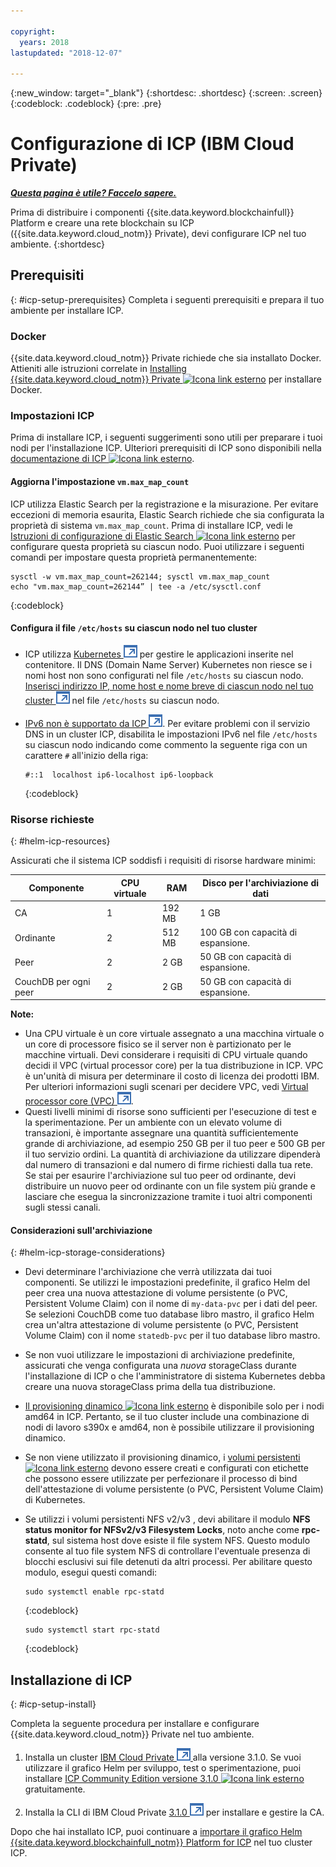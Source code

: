 ```yaml
---

copyright:
  years: 2018
lastupdated: "2018-12-07"

---
```


{:new_window: target="_blank"}
{:shortdesc: .shortdesc}
{:screen: .screen}
{:codeblock: .codeblock}
{:pre: .pre}

# Configurazione di ICP (IBM Cloud Private)


***[Questa pagina è utile? Faccelo sapere.](https://www.surveygizmo.com/s3/4501493/IBM-Blockchain-Documentation)***


Prima di distribuire i componenti {{site.data.keyword.blockchainfull}} Platform e creare una rete blockchain su ICP ({{site.data.keyword.cloud_notm}} Private), devi configurare ICP nel tuo ambiente.
{:shortdesc}

## Prerequisiti
{: #icp-setup-prerequisites}
Completa i seguenti prerequisiti e prepara il tuo ambiente per installare ICP.

### Docker
{{site.data.keyword.cloud_notm}} Private richiede che sia installato Docker. Attieniti alle istruzioni correlate in [Installing {{site.data.keyword.cloud_notm}} Private ![Icona link esterno](/images/external_link.svg "Icona link esterno")](https://www.ibm.com/support/knowledgecenter/en/SSBS6K_3.1.0/installing/install.html "Installing {{site.data.keyword.cloud_notm}} Private") per installare Docker.

### Impostazioni ICP
Prima di installare ICP, i seguenti suggerimenti sono utili per preparare i tuoi nodi per l'installazione ICP. Ulteriori prerequisiti di ICP sono disponibili nella [documentazione di ICP ![Icona link esterno](/images/external_link.svg "Icona link esterno")](https://www.ibm.com/support/knowledgecenter/en/SSBS6K_3.1.0/installing/prep.html "Preparing your cluster for installation").

#### Aggiorna l'impostazione `vm.max_map_count`
ICP utilizza Elastic Search per la registrazione e la misurazione. Per evitare eccezioni di memoria esaurita, Elastic Search richiede che sia configurata la proprietà di sistema `vm.max_map_count`. Prima di installare ICP, vedi le [Istruzioni di configurazione di Elastic Search ![Icona link esterno](/images/external_link.svg "Icona link esterno")](https://www.elastic.co/guide/en/elasticsearch/reference/current/vm-max-map-count.html "Memoria virtuale") per configurare questa proprietà su ciascun nodo. Puoi utilizzare i seguenti comandi per impostare questa proprietà permanentemente:

```
sysctl -w vm.max_map_count=262144; sysctl vm.max_map_count
echo "vm.max_map_count=262144” | tee -a /etc/sysctl.conf
```
{:codeblock}

#### Configura il file `/etc/hosts` su ciascun nodo nel tuo cluster

- ICP utilizza [Kubernetes ![Icona link esterno](images/external_link.svg "Icona link esterno")](https://kubernetes.io/docs/tutorials/kubernetes-basics/ "Informazioni sui principi di base di Kubernetes") per gestire le applicazioni inserite nel contenitore. Il DNS (Domain Name Server) Kubernetes non riesce se i nomi host non sono configurati nel file `/etc/hosts` su ciascun nodo. [Inserisci indirizzo IP, nome host e nome breve di ciascun nodo nel tuo cluster ![Icona link esterno](images/external_link.svg "Icona link esterno")](https://www.ibm.com/support/knowledgecenter/en/SSBS6K_3.1.0/installing/prep_cluster.html "Configurazione del tuo cluster") nel file `/etc/hosts` su ciascun nodo.

- [IPv6 non è supportato da ICP ![Icona link esterno](images/external_link.svg "Icona link esterno")](https://www.ibm.com/support/knowledgecenter/en/SSBS6K_3.1.0/getting_started/known_issues.html#ipv6 "IPv6 non è supportato"). Per evitare problemi con il servizio DNS in un cluster ICP, disabilita le impostazioni IPv6 nel file `/etc/hosts` su ciascun nodo indicando come commento la seguente riga con un carattere `#` all'inizio della riga:
  ```
  #::1  localhost ip6-localhost ip6-loopback
  ```
  {:codeblock}

### Risorse richieste
{: #helm-icp-resources}

Assicurati che il sistema ICP soddisfi i requisiti di risorse hardware minimi:

| Componente  | CPU virtuale | RAM | Disco per l'archiviazione di dati |
|-----------|------|-----|-----------------------|
| CA | 1 |192 MB | 1 GB |
| Ordinante | 2 | 512 MB | 100 GB con capacità di espansione. |
| Peer | 2 | 2 GB | 50 GB con capacità di espansione. |
| CouchDB per ogni peer | 2| 2 GB | 50 GB con capacità di espansione. |

 **Note:**
 - Una CPU virtuale è un core virtuale assegnato a una macchina virtuale o un core di processore fisico se il server non è partizionato per le macchine virtuali. Devi considerare i requisiti di CPU virtuale quando decidi il VPC (virtual processor core) per la tua distribuzione in ICP. VPC è un'unità di misura per determinare il costo di licenza dei prodotti IBM. Per ulteriori informazioni sugli scenari per decidere VPC, vedi [Virtual processor core (VPC) ![Icona link esterno](images/external_link.svg "Icona link esterno")](https://www.ibm.com/support/knowledgecenter/en/SS8JFY_9.2.0/com.ibm.lmt.doc/Inventory/overview/c_virtual_processor_core_licenses.html).
 - Questi livelli minimi di risorse sono sufficienti per l'esecuzione di test e la sperimentazione. Per un ambiente con un elevato volume di transazioni, è importante assegnare una quantità sufficientemente grande di archiviazione, ad esempio 250 GB per il tuo peer e 500 GB per il tuo servizio ordini. La quantità di archiviazione da utilizzare dipenderà dal numero di transazioni e dal numero di firme richiesti dalla tua rete. Se stai per esaurire l'archiviazione sul tuo peer od ordinante, devi distribuire un nuovo peer od ordinante con un file system più grande e lasciare che esegua la sincronizzazione tramite i tuoi altri componenti sugli stessi canali.

#### Considerazioni sull'archiviazione
{: #helm-icp-storage-considerations}

* Devi determinare l'archiviazione che verrà utilizzata dai tuoi componenti. Se utilizzi le impostazioni predefinite, il grafico Helm del peer crea una nuova attestazione di volume persistente (o PVC, Persistent Volume Claim) con il nome di `my-data-pvc` per i dati del peer. Se selezioni CouchDB come tuo database libro mastro, il grafico Helm crea un'altra attestazione di volume persistente (o PVC, Persistent Volume Claim) con il nome `statedb-pvc` per il tuo database libro mastro.
* Se non vuoi utilizzare le impostazioni di archiviazione predefinite, assicurati che venga configurata una *nuova* storageClass durante l'installazione di ICP o che l'amministratore di sistema Kubernetes debba creare una nuova storageClass prima della tua distribuzione.
* [Il provisioning dinamico ![Icona link esterno](/images/external_link.svg "Icona link esterno")]( https://kubernetes.io/docs/concepts/storage/dynamic-provisioning/ "Provisioning del volume dinamico") è disponibile solo per i nodi amd64 in ICP. Pertanto, se il tuo cluster include una combinazione di nodi di lavoro s390x e amd64, non è possibile utilizzare il provisioning dinamico.
* Se non viene utilizzato il provisioning dinamico, i [volumi persistenti ![Icona link esterno](/images/external_link.svg "Icona link esterno")](https://kubernetes.io/docs/concepts/storage/persistent-volumes/ "Volumi persistenti") devono essere creati e configurati con etichette che possono essere utilizzate per perfezionare il processo di bind dell'attestazione di volume persistente (o PVC, Persistent Volume Claim) di Kubernetes.
* Se utilizzi i volumi persistenti NFS v2/v3 , devi abilitare il modulo **NFS status monitor for NFSv2/v3 Filesystem Locks**, noto anche come **rpc-statd**, sul sistema host dove esiste il file system NFS. Questo modulo consente al tuo file system NFS di controllare l'eventuale presenza di blocchi esclusivi sui file detenuti da altri processi. Per abilitare questo modulo, esegui questi comandi:
  ```
  sudo systemctl enable rpc-statd
  ```
  {:codeblock}

  ```
  sudo systemctl start rpc-statd
  ```
  {:codeblock}

## Installazione di ICP
{: #icp-setup-install}

Completa la seguente procedura per installare e configurare {{site.data.keyword.cloud_notm}} Private nel tuo ambiente.

1. Installa un cluster [IBM Cloud Private ![Icona link esterno](images/external_link.svg "Icona link esterno") ](https://www.ibm.com/support/knowledgecenter/en/SSBS6K_3.1.0/kc_welcome_containers.html) alla versione 3.1.0. Se vuoi utilizzare il grafico Helm per sviluppo, test o sperimentazione, puoi installare [ICP Community Edition versione 3.1.0 ![Icona link esterno](/images/external_link.svg "Icona link esterno")]( https://www.ibm.com/support/knowledgecenter/en/SSBS6K_3.1.0/kc_welcome_containers.html "{{site.data.keyword.cloud_notm}} Private-CE versione 3.1.0") gratuitamente.

2. Installa la CLI di IBM Cloud Private [3.1.0 ![Icona link esterno](images/external_link.svg "Icona link esterno")](https://www.ibm.com/support/knowledgecenter/en/SSBS6K_3.1.0/manage_cluster/install_cli.html) per installare e gestire la CA.

Dopo che hai installato ICP, puoi continuare a [importare il grafico Helm {{site.data.keyword.blockchainfull_notm}} Platform for ICP](howto/helm_install_icp.html) nel tuo cluster ICP.
